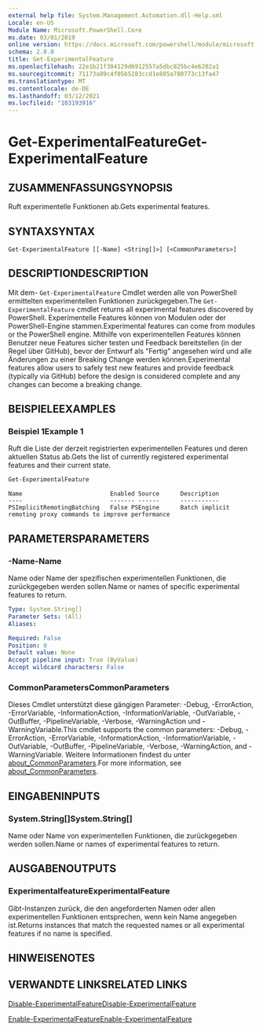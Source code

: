 ```yaml
---
external help file: System.Management.Automation.dll-Help.xml
Locale: en-US
Module Name: Microsoft.PowerShell.Core
ms.date: 03/01/2019
online version: https://docs.microsoft.com/powershell/module/microsoft.powershell.core/get-experimentalfeature?view=powershell-7&WT.mc_id=ps-gethelp
schema: 2.0.0
title: Get-ExperimentalFeature
ms.openlocfilehash: 22e1b21f304129d6912557a5dbc825bc4e6202a1
ms.sourcegitcommit: 71173a89c4f05b5283ccd1e885a780773c13fa47
ms.translationtype: MT
ms.contentlocale: de-DE
ms.lasthandoff: 03/12/2021
ms.locfileid: "103193916"
---
```

# <span data-ttu-id="bc789-102">Get-ExperimentalFeature</span><span class="sxs-lookup"><span data-stu-id="bc789-102">Get-ExperimentalFeature</span></span>

## <span data-ttu-id="bc789-103">ZUSAMMENFASSUNG</span><span class="sxs-lookup"><span data-stu-id="bc789-103">SYNOPSIS</span></span>
<span data-ttu-id="bc789-104">Ruft experimentelle Funktionen ab.</span><span class="sxs-lookup"><span data-stu-id="bc789-104">Gets experimental features.</span></span>

## <span data-ttu-id="bc789-105">SYNTAX</span><span class="sxs-lookup"><span data-stu-id="bc789-105">SYNTAX</span></span>

```
Get-ExperimentalFeature [[-Name] <String[]>] [<CommonParameters>]
```

## <span data-ttu-id="bc789-106">DESCRIPTION</span><span class="sxs-lookup"><span data-stu-id="bc789-106">DESCRIPTION</span></span>

<span data-ttu-id="bc789-107">Mit dem- `Get-ExperimentalFeature` Cmdlet werden alle von PowerShell ermittelten experimentellen Funktionen zurückgegeben.</span><span class="sxs-lookup"><span data-stu-id="bc789-107">The `Get-ExperimentalFeature` cmdlet returns all experimental features discovered by PowerShell.</span></span>
<span data-ttu-id="bc789-108">Experimentelle Features können von Modulen oder der PowerShell-Engine stammen.</span><span class="sxs-lookup"><span data-stu-id="bc789-108">Experimental features can come from modules or the PowerShell engine.</span></span> <span data-ttu-id="bc789-109">Mithilfe von experimentellen Features können Benutzer neue Features sicher testen und Feedback bereitstellen (in der Regel über GitHub), bevor der Entwurf als "Fertig" angesehen wird und alle Änderungen zu einer Breaking Change werden können.</span><span class="sxs-lookup"><span data-stu-id="bc789-109">Experimental features allow users to safely test new features and provide feedback (typically via GitHub) before the design is considered complete and any changes can become a breaking change.</span></span>

## <span data-ttu-id="bc789-110">BEISPIELE</span><span class="sxs-lookup"><span data-stu-id="bc789-110">EXAMPLES</span></span>

### <span data-ttu-id="bc789-111">Beispiel 1</span><span class="sxs-lookup"><span data-stu-id="bc789-111">Example 1</span></span>

<span data-ttu-id="bc789-112">Ruft die Liste der derzeit registrierten experimentellen Features und deren aktuellen Status ab.</span><span class="sxs-lookup"><span data-stu-id="bc789-112">Gets the list of currently registered experimental features and their current state.</span></span>

```powershell
Get-ExperimentalFeature
```

```Output
Name                         Enabled Source      Description
----                         ------- ------      -----------
PSImplicitRemotingBatching   False PSEngine      Batch implicit remoting proxy commands to improve performance
```

## <span data-ttu-id="bc789-113">PARAMETERS</span><span class="sxs-lookup"><span data-stu-id="bc789-113">PARAMETERS</span></span>

### <span data-ttu-id="bc789-114">-Name</span><span class="sxs-lookup"><span data-stu-id="bc789-114">-Name</span></span>

<span data-ttu-id="bc789-115">Name oder Name der spezifischen experimentellen Funktionen, die zurückgegeben werden sollen.</span><span class="sxs-lookup"><span data-stu-id="bc789-115">Name or names of specific experimental features to return.</span></span>

```yaml
Type: System.String[]
Parameter Sets: (All)
Aliases:

Required: False
Position: 0
Default value: None
Accept pipeline input: True (ByValue)
Accept wildcard characters: False
```

### <span data-ttu-id="bc789-116">CommonParameters</span><span class="sxs-lookup"><span data-stu-id="bc789-116">CommonParameters</span></span>

<span data-ttu-id="bc789-117">Dieses Cmdlet unterstützt diese gängigen Parameter: -Debug, -ErrorAction, -ErrorVariable, -InformationAction, -InformationVariable, -OutVariable, -OutBuffer, -PipelineVariable, -Verbose, -WarningAction und -WarningVariable.</span><span class="sxs-lookup"><span data-stu-id="bc789-117">This cmdlet supports the common parameters: -Debug, -ErrorAction, -ErrorVariable, -InformationAction, -InformationVariable, -OutVariable, -OutBuffer, -PipelineVariable, -Verbose, -WarningAction, and -WarningVariable.</span></span> <span data-ttu-id="bc789-118">Weitere Informationen findest du unter [about_CommonParameters](https://go.microsoft.com/fwlink/?LinkID=113216).</span><span class="sxs-lookup"><span data-stu-id="bc789-118">For more information, see [about_CommonParameters](https://go.microsoft.com/fwlink/?LinkID=113216).</span></span>

## <span data-ttu-id="bc789-119">EINGABEN</span><span class="sxs-lookup"><span data-stu-id="bc789-119">INPUTS</span></span>

### <span data-ttu-id="bc789-120">System.String[]</span><span class="sxs-lookup"><span data-stu-id="bc789-120">System.String[]</span></span>

<span data-ttu-id="bc789-121">Name oder Name von experimentellen Funktionen, die zurückgegeben werden sollen.</span><span class="sxs-lookup"><span data-stu-id="bc789-121">Name or names of experimental features to return.</span></span>

## <span data-ttu-id="bc789-122">AUSGABEN</span><span class="sxs-lookup"><span data-stu-id="bc789-122">OUTPUTS</span></span>

### <span data-ttu-id="bc789-123">Experimentalfeature</span><span class="sxs-lookup"><span data-stu-id="bc789-123">ExperimentalFeature</span></span>

<span data-ttu-id="bc789-124">Gibt-Instanzen zurück, die den angeforderten Namen oder allen experimentellen Funktionen entsprechen, wenn kein Name angegeben ist.</span><span class="sxs-lookup"><span data-stu-id="bc789-124">Returns instances that match the requested names or all experimental features if no name is specified.</span></span>

## <span data-ttu-id="bc789-125">HINWEISE</span><span class="sxs-lookup"><span data-stu-id="bc789-125">NOTES</span></span>

## <span data-ttu-id="bc789-126">VERWANDTE LINKS</span><span class="sxs-lookup"><span data-stu-id="bc789-126">RELATED LINKS</span></span>

[<span data-ttu-id="bc789-127">Disable-ExperimentalFeature</span><span class="sxs-lookup"><span data-stu-id="bc789-127">Disable-ExperimentalFeature</span></span>](Disable-ExperimentalFeature.md)

[<span data-ttu-id="bc789-128">Enable-ExperimentalFeature</span><span class="sxs-lookup"><span data-stu-id="bc789-128">Enable-ExperimentalFeature</span></span>](Enable-ExperimentalFeature.md)
